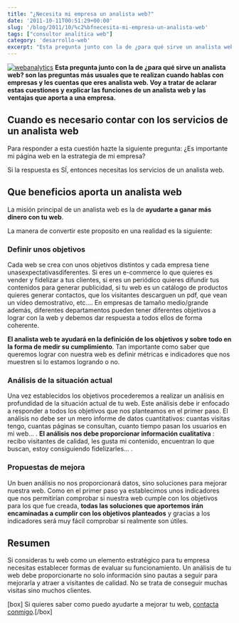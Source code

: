 ```yaml
---
title: "¿Necesita mi empresa un analista web?"
date: '2011-10-11T00:51:29+00:00'
slug: '/blog/2011/10/%c2%bfnecesita-mi-empresa-un-analista-web'
tags: ["consultor analítica web"]
category: 'desarrollo-web'
excerpt: "Esta pregunta junto con la de ¿para qué sirve un analista web? son las preguntas más usuales que te realizan cuando hablas con empresas y les cuentas que eres analista web."
---
```

[![](http://static.squarespace.com/static/5303797ae4b0c6ad9e43f072/5303ce80e4b0400995a883d6/5303cf43e4b0400995a88ba0/1392758595891/webanalytics.jpg?format=original "webanalytics")](http://static.squarespace.com/static/5303797ae4b0c6ad9e43f072/5303ce80e4b0400995a883d6/5303cf43e4b0400995a88b9d/1392758595690/?format=original) **Esta pregunta junto con la de ¿para qué sirve un analista web? son las preguntas más usuales que te realizan cuando hablas con empresas y les cuentas que eres analista web. Voy a tratar de aclarar estas cuestiones y explicar las funciones de un analista web y las ventajas que aporta a una empresa.** <!--more-->

##

## Cuando es necesario contar con los servicios de un analista web

Para responder a esta cuestión hazte la siguiente pregunta: ¿Es importante mi página web en la estrategia de mi empresa?

Si la respuesta es SÍ, entonces necesitas los servicios de un analista web.

## Que beneficios aporta un analista web

La misión principal de un analista web es la de **ayudarte a ganar más dinero con tu web**.

La manera de convertir este proposito en una realidad es la siguiente:

### Definir unos objetivos

Cada web se crea con unos objetivos distintos y cada empresa tiene unasexpectativasdiferentes. Si eres un e-commerce lo que quieres es vender y fidelizar a tus clientes, si eres un periódico quieres difundir tus contenidos para generar publicidad, si tu web es un catálogo de productos quieres generar contactos, que los visitantes descarguen un pdf, que vean un vídeo demostrativo, etc....  En empresas de tamaño medio/grande además, diferentes departamentos pueden tener diferentes objetivos a lograr con la web y debemos dar respuesta a todos ellos de forma coherente.

**El analista web te ayudará en la definición de los objetivos y sobre todo en la forma de medir su cumplimiento**. Tan importante como saber que queremos lograr con nuestra web es definir métricas e indicadores que nos muestren si lo estamos logrando o no.

### Análisis de la situación actual

Una vez establecidos los objetivos procederemos a realizar un análisis en profundidad de la situación actual de tu web. Este análisis debe ir enfocado a responder a todos los objetivos que nos planteamos en el primer paso. El análisis no debe ser un mero informe de datos cuantitativos: cuantas visitas tengo, cuantas páginas se consultan, cuanto tiempo pasan los usuarios en mi web... .  **El análisis nos debe proporcionar información cualitativa** : recibo visitantes de calidad, les gusta mi contenido, encuentran lo que buscan, estoy consiguiendo fidelizarles... .

### Propuestas de mejora

Un buen análisis no nos proporcionará datos, sino soluciones para mejorar nuestra web. Como en el primer paso ya establecimos unos indicadores que nos permitirían comprobar si nuestra web cumple con los objetivos para los que fue creada, **todas las soluciones que aportemos irán encaminadas a cumplir con los objetivos planteados** y gracias a los indicadores será muy fácil comprobar si realmente son útiles.

## Resumen

Si consideras tu web como un elemento estratégico para tu empresa necesitas establecer formas de evaluar su funcionamiento. Un análisis de tu web debe proporcionarte no solo información sino pautas a seguir para mejorarla y atraer a visitantes de calidad.  No se trata de conseguir muchas visitas sino muchos clientes.

[box] Si quieres saber como puedo ayudarte a mejorar tu web, [contacta conmigo](http://static.squarespace.com/static/5303797ae4b0c6ad9e43f072/5303ce80e4b0400995a883d6/5303cf44e4b0400995a88ba5/1392758596086/?format=original "Jorge Alvarez - Consultor en analítica web").[/box]
